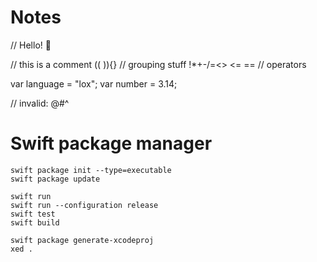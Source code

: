 # Notes
// Hello! 🐥

// this is a comment
(( )){} // grouping stuff
!*+-/=<> <= == // operators

var language = "lox";
var number = 3.14;

// invalid: @#^


# Swift package manager
```
swift package init --type=executable
swift package update

swift run
swift run --configuration release
swift test
swift build

swift package generate-xcodeproj
xed .
```
